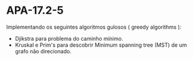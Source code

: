 # APA-17.2-5
Implementando os seguintes algoritmos gulosos ( greedy algorithms ):
- Djikstra para problema do caminho mínimo.
- Kruskal e Prim's para descobrir Minimum spanning tree (MST) de um grafo não direcionado. 
